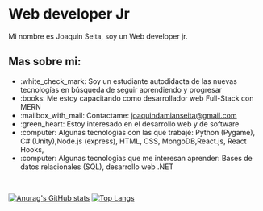 
<h1>Web developer Jr</h1>

Mi nombre es Joaquin Seita, soy un Web developer jr.

<h2>Mas sobre mi:</h2>

<ul>
<li>:white_check_mark: Soy un estudiante autodidacta de las nuevas tecnologías en búsqueda de seguir aprendiendo y progresar</li>
<li>:books: Me estoy capacitando como desarrollador web Full-Stack con MERN</li>
<li>:mailbox_with_mail: Contactame: <a href="mailto:joaquindamianseita@gmail.com">joaquindamianseita@gmail.com</a></li>
<li>:green_heart: Estoy interesado en el desarrollo web y de software</li>
<li>:computer: Algunas tecnologias con las que trabajé: Python (Pygame), C# (Unity),Node.js (express), HTML, CSS, MongoDB,React.js, React Hooks,</li>
<li>:computer: Algunas tecnologias que me interesan aprender: Bases de datos relacionales (SQL), desarrollo web .NET</li>
</ul><br>

[![Anurag's GitHub stats](https://github-readme-stats.vercel.app/api?username=JoaquinDamianSeita&theme=react)](https://github.com/anuraghazra/github-readme-stats)
[![Top Langs](https://github-readme-stats.vercel.app/api/top-langs/?username=JoaquinDamianSeita&layout=compact&theme=react)](https://github.com/anuraghazra/github-readme-stats)
